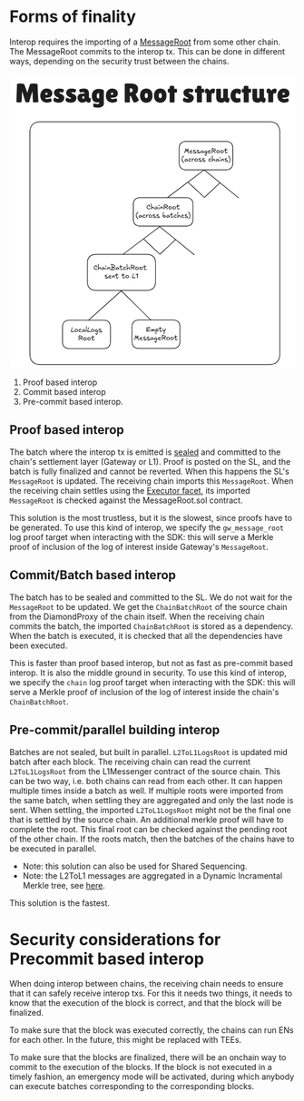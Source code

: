 # Forms of finality

Interop requires the importing of a [MessageRoot](./message_root.md) from some other chain. The MessageRoot commits to the interop tx. This can be done in different ways, depending on the security trust between the chains.

![MessageRoot](../img/message_root.png)

1. Proof based interop
2. Commit based interop
3. Pre-commit based interop. 

## Proof based interop

The batch where the interop tx is emitted is [sealed](../../../blocks_batches.md#L1-batches) and committed to the chain's settlement layer (Gateway or L1). Proof is posted on the SL, and the batch is fully finalized and cannot be reverted. When this happens the SL's `MessageRoot` is updated. The receiving chain imports this `MessageRoot`. When the receiving chain settles using the [Executor facet](https://github.com/matter-labs/era-contracts/blob/b43cf6b3b069c85aec3cd61d33dd3ae2c462c896/l1-contracts/contracts/state-transition/chain-deps/facets/Executor.sol#L298), its imported `MessageRoot` is checked against the MessageRoot.sol contract.

This solution is the most trustless, but it is the slowest, since proofs have to be generated. To use this kind of interop, we specify the `gw_message_root` log proof target when interacting with the SDK: this will serve a Merkle proof of inclusion of the log of interest inside Gateway's `MessageRoot`.

## Commit/Batch based interop

The batch has to be sealed and committed to the SL. We do not wait for the `MessageRoot` to be updated. We get the `ChainBatchRoot` of the source chain from the DiamondProxy of the chain itself. When the receiving chain commits the batch, the imported `ChainBatchRoot` is stored as a dependency. When the batch is executed, it is checked that all the dependencies have been executed.

This is faster than proof based interop, but not as fast as pre-commit based interop. It is also the middle ground in security. To use this kind of interop, we specify the `chain` log proof target when interacting with the SDK: this will serve a Merkle proof of inclusion of the log of interest inside the chain's `ChainBatchRoot`.

## Pre-commit/parallel building interop

Batches are not sealed, but built in parallel. `L2ToL1LogsRoot` is updated mid batch after each block. The receiving chain can read the current `L2ToL1LogsRoot` from the L1Messenger contract of the source chain. This can be two way, i.e. both chains can read from each other. It can happen multiple times inside a batch as well. If multiple roots were imported from the same batch, when settling they are aggregated and only the last node is sent. When settling, the imported `L2ToL1LogsRoot` might not be the final one that is settled by the source chain. An additional merkle proof will have to complete the root. This final root can be checked against the pending root of the other chain. If the roots match, then the batches of the chains have to be executed in parallel.

- Note: this solution can also be used for Shared Sequencing.
- Note: the L2ToL1 messages are aggregated in a Dynamic Incramental Merkle tree, see [here](https://github.com/matter-labs/era-contracts/blob/b43cf6b3b069c85aec3cd61d33dd3ae2c462c896/l1-contracts/contracts/common/libraries/DynamicIncrementalMerkle.sol). 

This solution is the fastest. 

# Security considerations for Precommit based interop

When doing interop between chains, the receiving chain needs to ensure that it can safely receive interop txs. For this it needs two things, it needs to know that the execution of the block is correct, and that the block will be finalized. 

To make sure that the block was executed correctly, the chains can run ENs for each other. In the future, this might be replaced with TEEs. 

To make sure that the blocks are finalized, there will be an onchain way to commit to the execution of the blocks. If the block is not executed in a timely fashion, an emergency mode will be activated, during which anybody can execute batches corresponding to the corresponding blocks. 